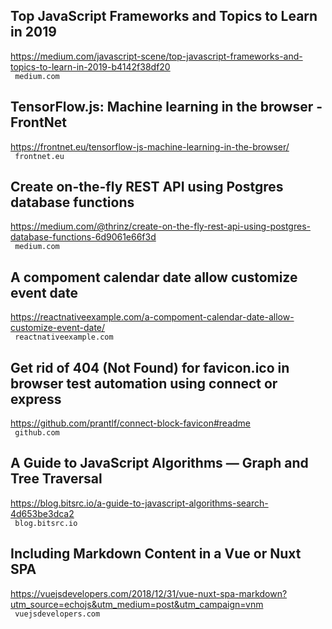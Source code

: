 ## Top JavaScript Frameworks and Topics to Learn in 2019  
https://medium.com/javascript-scene/top-javascript-frameworks-and-topics-to-learn-in-2019-b4142f38df20  
 ` medium.com`
  

## TensorFlow.js: Machine learning in the browser - FrontNet  
https://frontnet.eu/tensorflow-js-machine-learning-in-the-browser/  
 ` frontnet.eu`
  

## Create on-the-fly REST API using Postgres database functions  
https://medium.com/@thrinz/create-on-the-fly-rest-api-using-postgres-database-functions-6d9061e66f3d  
 ` medium.com`
  

## A compoment calendar date allow customize event date  
https://reactnativeexample.com/a-compoment-calendar-date-allow-customize-event-date/  
 ` reactnativeexample.com`
  

## Get rid of 404 (Not Found) for favicon.ico in browser test automation using connect or express  
https://github.com/prantlf/connect-block-favicon#readme  
 ` github.com`
  

## A Guide to JavaScript Algorithms — Graph and Tree Traversal  
https://blog.bitsrc.io/a-guide-to-javascript-algorithms-search-4d653be3dca2  
 ` blog.bitsrc.io`
  

## Including Markdown Content in a Vue or Nuxt SPA  
https://vuejsdevelopers.com/2018/12/31/vue-nuxt-spa-markdown?utm_source=echojs&utm_medium=post&utm_campaign=vnm  
 ` vuejsdevelopers.com`
  

